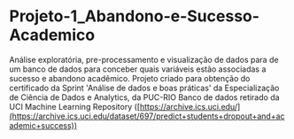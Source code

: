 # Projeto-1_Abandono-e-Sucesso-Academico
Análise exploratória, pre-processamento e visualização de dados para de um banco de dados para conceber quais variáveis estão associadas a sucesso  e abandono acadêmico.
Projeto criado para obtenção do certificado da Sprint 'Análise de dados e boas práticas' da Especialização de Ciência de Dados e Analytics, da PUC-RIO
Banco de dados retirado da UCI Machine Learning Repository ([https://archive.ics.uci.edu/](https://archive.ics.uci.edu/dataset/697/predict+students+dropout+and+academic+success))
